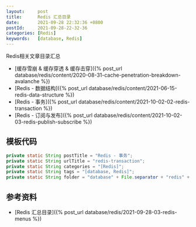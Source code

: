 ```yaml
---
layout:     post
title:      Redis 汇总目录
date:       2021-09-28 22:32:36 +0800
postId:     2021-09-28-22-32-36
categories: [Redis]
keywords:   [database, Redis]
---
```


Redis相关文章目录汇总

* [缓存雪崩 & 缓存穿透 & 缓存击穿]({% post_url database/redis/content/2020-08-31-cache-penetration-breakdown-avalanche %})
* [Redis - 数据结构]({% post_url database/redis/content/2021-06-15-redis-data-structure %})
* [Redis - 事务]({% post_url database/redis/content/2021-10-02-02-redis-transaction %})
* [Redis - 订阅与发布]({% post_url database/redis/content/2021-10-02-03-redis-publish-subscribe %})


## 模板代码
```java
private static String postTitle = "Redis - 事务";
private static String urlTitle = "redis-transaction";
private static String categories = "[Redis]";
private static String tags = "[database, Redis]";
private static String folder = "database" + File.separator + "redis" + File.separator + "content";
```

## 参考资料
* [Redis 汇总目录]({% post_url database/redis/2021-09-28-03-redis-menus %})
